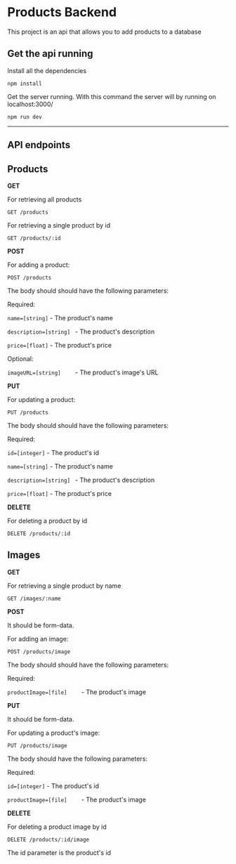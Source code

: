 # Products Backend

This project is an api that allows you to add products to a database

## Get the api running

Install all the dependencies

```
npm install
```

Get the server running. With this command the server will by running on localhost:3000/

```
npm run dev
```
___

## **API endpoints**

## Products

**GET**

For retrieving all products

```http
GET /products
```

For retrieving a single product by id

```http
GET /products/:id
```

**POST**

For adding a product:

```http
POST /products
```

The body should should have the following parameters:

Required:

`
name=[string]
` - The product's name

`
description=[string] 
` - The product's description

`
price=[float]
` - The product's price

Optional:

`
imageURL=[string]    
` - The product's image's URL

**PUT**

For updating a product:

```http
PUT /products
```

The body should should have the following parameters:

Required:

`
id=[integer]
` - The product's id

`
name=[string]
` - The product's name

`
description=[string] 
` - The product's description

`
price=[float]
` - The product's price


**DELETE**

For deleting a product by id

```http
DELETE /products/:id
```

## Images

**GET**

For retrieving a single product by name

```http
GET /images/:name
```

**POST**

It should be form-data.

For adding an image:

```http
POST /products/image
```

The body should should have the following parameters:

Required:

`
productImage=[file]    
` - The product's image

**PUT**

It should be form-data.

For updating a product's image:

```http
PUT /products/image
```

The body should have the following parameters:

Required:

`
id=[integer]
` - The product's id

`
productImage=[file]    
` - The product's image


**DELETE**

For deleting a product image by id

```http
DELETE /products/:id/image
```

The id parameter is the product's id